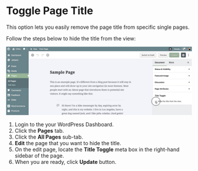 # Toggle Page Title

This option lets you easily remove the page title from specific single pages.

Follow the steps below to hide the title from the view:

![Toggle Page Title](img/page-title-toggle.jpg)

1. Login to the your WordPress Dashboard.
2. Click the **Pages** tab.
3. Click the **All Pages** sub-tab.
4. **Edit** the page that you want to hide the title.
5. On the edit page, locate the **Title Toggle** meta box in the right-hand sidebar of the page.
6. When you are ready, click **Update** button.
